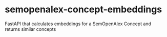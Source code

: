 # semopenalex-concept-embeddings
FastAPI that calculates embeddings for a SemOpenAlex Concept and returns similar concepts
